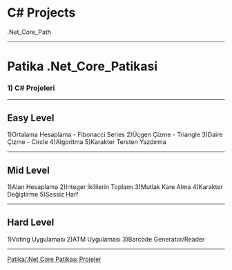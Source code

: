 # C# Projects
.Net_Core_Path
****
# Patika .Net_Core_Patikasi 
### 1) C# Projeleri 
****
## Easy Level
1)Ortalama Hesaplama - Fibonacci Series
2)Üçgen Çizme - Triangle
3)Daire Çizme - Circle
4)Algoritma
5)Karakter Tersten Yazdırma
****
## Mid Level
1)Alan Hesaplama
2)Integer İkililerin Toplamı
3)Mutlak Kare Alma
4)Karakter Değiştirme
5)Sessiz Harf
****
## Hard Level
1)Voting Uygulaması
2)ATM Uygulaması
3)Barcode Generator/Reader
****
[Patika/.Net Core Patikası Projeler](www.patika.dev) 
